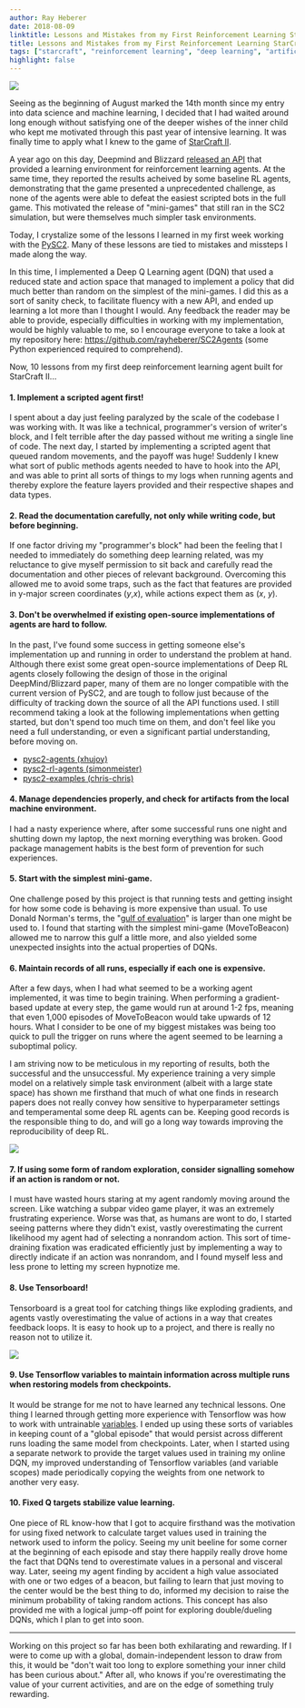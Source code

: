 ```yaml
---
author: Ray Heberer
date: 2018-08-09
linktitle: Lessons and Mistakes from my First Reinforcement Learning StarCraft Agent
title: Lessons and Mistakes from my First Reinforcement Learning StarCraft Agent
tags: ["starcraft", "reinforcement learning", "deep learning", "artificial intelligence", "machine learning"]
highlight: false
---
```


![](http://www.rayheberer.ai/img/SC2-lessons/DQN2.gif)

Seeing as the beginning of August marked the 14th month since my entry into data science and machine learning, I decided that I had waited around long enough without satisfying one of the deeper wishes of the inner child who kept me motivated through this past year of intensive learning. It was finally time to apply what I knew to the game of [StarCraft II](https://starcraft2.com/en-us/).

A year ago on this day, Deepmind and Blizzard [released an API](https://deepmind.com/blog/deepmind-and-blizzard-open-starcraft-ii-ai-research-environment/) that provided a learning environment for reinforcement learning agents. At the same time, they reported the results acheived by some baseline RL agents, demonstrating that the game presented a unprecedented challenge, as none of the agents were able to defeat the easiest scripted bots in the full game. This motivated the release of "mini-games" that still ran in the SC2 simulation, but were themselves much simpler task environments.

Today, I crystalize some of the lessons I learned in my first week working with the [PySC2](https://github.com/deepmind/pysc2). Many of these lessons are tied to mistakes and missteps I made along the way. 

In this time, I implemented a Deep Q Learning agent (DQN) that used a reduced state and action space that managed to implement a policy that did much better than random on the simplest of the mini-games. I did this as a sort of sanity check, to facilitate fluency with a new API, and ended up learning a lot more than I thought I would. Any feedback the reader may be able to provide, especially difficulties in working with my implementation, would be highly valuable to me, so I encourage everyone to take a look at my repository here: https://github.com/rayheberer/SC2Agents (some Python experienced required to comprehend).

Now, 10 lessons from my first deep reinforcement learning agent built for StarCraft II...

#### 1. Implement a scripted agent first!

I spent about a day just feeling paralyzed by the scale of the codebase I was working with. It was like a technical, programmer's version of writer's block, and I felt terrible after the day passed without me writing a single line of code. The next day, I started by implementing a scripted agent that queued random movements, and the payoff was huge! Suddenly I knew what sort of public methods agents needed to have to hook into the API, and was able to print all sorts of things to my logs when running agents and thereby explore the feature layers provided and their respective shapes and data types.

#### 2. Read the documentation carefully, not only while writing code, but before beginning.

If one factor driving my "programmer's block" had been the feeling that I needed to immediately do something deep learning related, was my reluctance to give myself permission to sit back and carefully read the documentation and other pieces of relevant background. Overcoming this allowed me to avoid some traps, such as the fact that features are provided in y-major screen coordinates (*y*,*x*), while actions expect them as (*x*, *y*).

#### 3. Don't be overwhelmed if existing open-source implementations of agents are hard to follow.

In the past, I've found some success in getting someone else's implementation up and running in order to understand the problem at hand. Although there exist some great open-source implementations of Deep RL agents closely following the design of those in the original DeepMind/Blizzard paper, many of them are no longer compatible with the current version of PySC2, and are tough to follow just because of the difficulty of tracking down the source of all the API functions used. I still recommend taking a look at the following implementations when getting started, but don't spend too much time on them, and don't feel like you need a full understanding, or even a significant partial understanding, before moving on.

* [pysc2-agents (xhujoy)](https://github.com/xhujoy/pysc2-agents)
* [pysc2-rl-agents (simonmeister)](https://github.com/simonmeister/pysc2-rl-agents)
* [pysc2-examples (chris-chris)](https://github.com/chris-chris/pysc2-examples)

#### 4. Manage dependencies properly, and check for artifacts from the local machine environment.

I had a nasty experience where, after some successful runs one night and shutting down my laptop, the next morning everything was broken. Good package management habits is the best form of prevention for such experiences.

#### 5. Start with the simplest mini-game.

One challenge posed by this project is that running tests and getting insight for how some code is behaving is more expensive than usual. To use Donald Norman's terms, the "[gulf of evaluation](https://www.interaction-design.org/literature/book/the-glossary-of-human-computer-interaction/gulf-of-evaluation-and-gulf-of-execution)" is larger than one might be used to. I found that starting with the simplest mini-game (MoveToBeacon) allowed me to narrow this gulf a little more, and also yielded some unexpected insights into the actual properties of DQNs.

#### 6. Maintain records of all runs, especially if each one is expensive.

After a few days, when I had what seemed to be a working agent implemented, it was time to begin training. When performing a gradient-based update at every step, the game would run at around 1-2 fps, meaning that even 1,000 episodes of MoveToBeacon would take upwards of 12 hours. What I consider to be one of my biggest mistakes was being too quick to pull the trigger on runs where the agent seemed to be learning a suboptimal policy.

I am striving now to be meticulous in my reporting of results, both the successful and the unsuccessful. My experience training a very simple model on a relatively simple task environment (albeit with a large state space) has shown me firsthand that much of what one finds in research papers does not really convey how sensitive to hyperparameter settings and temperamental some deep RL agents can be. Keeping good records is the responsible thing to do, and will go a long way towards improving the reproducibility of deep RL.

![](http://www.rayheberer.ai/img/SC2-lessons/deepmind-graph.png)

#### 7. If using some form of random exploration, consider signalling somehow if an action is random or not.

I must have wasted hours staring at my agent randomly moving around the screen. Like watching a subpar video game player, it was an extremely frustrating experience. Worse was that, as humans are wont to do, I started seeing patterns where they didn't exist, vastly overestimating the current likelihood my agent had of selecting a nonrandom action. This sort of time-draining fixation was eradicated efficiently just by implementing a way to directly indicate if an action was nonrandom, and I found myself less and less prone to letting my screen hypnotize me.

#### 8. Use Tensorboard!

Tensorboard is a great tool for catching things like exploding gradients, and agents vastly overestimating the value of actions in a way that creates feedback loops. It is easy to hook up to a project, and there is really no reason not to utilize it.

![](http://www.rayheberer.ai/img/SC2-lessons/tensorboard.png)

#### 9. Use Tensorflow variables to maintain information across multiple runs when restoring models from checkpoints.

It would be strange for me not to have learned any technical lessons. One thing I learned through getting more experience with Tensorflow was how to work with untrainable [variables](https://www.tensorflow.org/guide/variables). I ended up using these sorts of variables in keeping count of a "global episode" that would persist across different runs loading the same model from checkpoints. Later, when I started using a separate network to provide the target values used in training my online DQN, my improved understanding of Tensorflow variables (and variable scopes) made periodically copying the weights from one network to another very easy.

#### 10. Fixed Q targets stabilize value learning.

One piece of RL know-how that I got to acquire firsthand was the motivation for using fixed network to calculate target values used in training the network used to inform the policy. Seeing my unit beeline for some corner at the beginning of each episode and stay there happily really drove home the fact that DQNs tend to overestimate values in a personal and visceral way. Later, seeing my agent finding by accident a high value associated with one or two edges of a beacon, but failing to learn that just moving to the center would be the best thing to do, informed my decision to raise the minimum probability of taking random actions. This concept has also provided me with a logical jump-off point for exploring double/dueling DQNs, which I plan to get into soon.

---

Working on this project so far has been both exhilarating and rewarding. If I were to come up with a global, domain-independent lesson to draw from this, it would be "don't wait too long to explore something your inner child has been curious about." After all, who knows if you're overestimating the value of your current activities, and are on the edge of something truly rewarding.